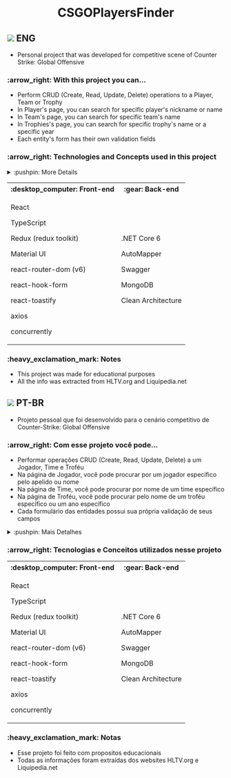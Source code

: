 <h1 style='text-align: center'>CSGOPlayersFinder</h1>

<h2><img src='https://raw.githubusercontent.com/stevenrskelton/flag-icon/master/png/36/country-4x3/us.png'/> ENG</h2>

-   Personal project that was developed for competitive scene of Counter Strike: Global Offensive

<h3>:arrow_right: With this project you can...</h3>

-   Perform CRUD (Create, Read, Update, Delete) operations to a Player, Team or Trophy
-   In Player's page, you can search for specific player's nickname or name
-   In Team's page, you can search for specific team's name
-   In Trophies's page, you can search for specific trophy's name or a specific year
-   Each entity's form has their own validation fields

<h3>:arrow_right: Technologies and Concepts used in this project</h3>

<details>
	<summary>:pushpin: More Details</summary>
	<h5>Front-end</h5>
	<p>:heavy_check_mark: Using TypeScript reduces a lot errors in time execution and gives me a better type checking</p>
	<p>:heavy_check_mark: All state management, for general logic (Players, Teams and Trophies), was made using Redux Toolkit</p>
	<p>:heavy_check_mark: Using Material UI with his pre-built components improving hugely my time development</p>
	<p>:heavy_check_mark: All routes was created using react-router-dom version 6</p>
	<p>:heavy_check_mark: I used axios to communicate front-end and back-end, creating a file that abstract these communication and using it when it's needed</p>
	<h5>Back-end</h5>
	<p>:heavy_check_mark: Used One-To-One, One-To-Many and Many-To-Many relationships using Entity Framework Core 6 and AutoMapper to avoid unnecesssary manual mappings</p>
	<p>:heavy_check_mark: All the logic was built using the Repository Pattern</p>
	<p>:heavy_check_mark: These project was design using the SOLID principles</p>
</details>

<table>
	<tr>
		<th>:desktop_computer: Front-end</th>
		<th>:gear: Back-end</th>
	</tr>
	<tr>
		<td>
			<p>React</p>
			<p>TypeScript</p>
			<p>Redux (redux toolkit)</p>
			<p>Material UI</p>
			<p>react-router-dom (v6)</p>
			<p>react-hook-form</p>
			<p>react-toastify</p>
			<p>axios</p>
			<p>concurrently</p>
		</td>
		<td>
			<p>.NET Core 6</p>
			<p>AutoMapper</p>
			<p>Swagger</p>
			<p>MongoDB</p>
			<p>Clean Architecture</p>
		</td>
	</tr>
</table>

<h3>:heavy_exclamation_mark: Notes</h3>

-   This project was made for educational purposes
-   All the info was extracted from HLTV.org and Liquipedia.net

<h2><img src='https://raw.githubusercontent.com/stevenrskelton/flag-icon/master/png/36/country-4x3/br.png'/> PT-BR</h2>

-   Projeto pessoal que foi desenvolvido para o cenário competitivo de Counter-Strike: Global Offensive

<h3>:arrow_right: Com esse projeto você pode...</h3>

-   Performar operações CRUD (Create, Read, Update, Delete) a um Jogador, Time e Troféu
-   Na página de Jogador, você pode procurar por um jogador específico pelo apelido ou nome
-   Na página de Time, você pode procurar por nome de um time específico
-   Na página de Troféu, você pode procurar pelo nome de um troféu específico ou um ano específico
-   Cada formulário das entidades possui sua própria validação de seus campos

<details>
	<summary>:pushpin: Mais Detalhes</summary>
	<h5>Front-end</h5>
	<p>:heavy_check_mark: Utilizar TypeScript reduziu e muito, os erros em tempo de execução e entregou uma melhor tipagem</p>
	<p>:heavy_check_mark: Todo o gerenciamento de estado, para a lógica mais geral (Jogadores, Times e Troféus), foi feito utilizando Redux Toolkit</p>
	<p>:heavy_check_mark: Utilizar Material UI com seu componentes pré-definidos aumentou imensamente meu tempo de desenvolvimento</p>
	<p>:heavy_check_mark: Todas as rotas foram criados utilizando react-router-dom versão 6</p>
	<p>:heavy_check_mark: Eu utilizei axios para fazer a comunicação do front-end com o back-end, criando um arquivo que abstrai toda essa comunicação e utilizando-o onde fosse necessário</p>
	<h5>Back-end</h5>
	<p>:heavy_check_mark: Eu utilizei os relacionamentos Um-Para-Um, Um-Para-Muitos e Muitos-Para-Muitos usando Entity Framework Core 6 e Automapper para evitar mapeamentos manuais</p>
	<p>:heavy_check_mark: Toda a lógica foi construída usando o Padrão Repositório</p>
	<p>:heavy_check_mark: Esse projeto foi desenhando usando os princípios SOLID</p>
</details>

<h3>:arrow_right: Tecnologias e Conceitos utilizados nesse projeto</h3>

<table>
	<tr>
		<th>:desktop_computer: Front-end</th>
		<th>:gear: Back-end</th>
	</tr>
	<tr>
		<td>
			<p>React</p>
			<p>TypeScript</p>
			<p>Redux (redux toolkit)</p>
			<p>Material UI</p>
			<p>react-router-dom (v6)</p>
			<p>react-hook-form</p>
			<p>react-toastify</p>
			<p>axios</p>
			<p>concurrently</p>
		</td>
		<td>
			<p>.NET Core 6</p>
			<p>AutoMapper</p>
			<p>Swagger</p>
			<p>MongoDB</p>
			<p>Clean Architecture</p>
		</td>
	</tr>
</table>

<h3>:heavy_exclamation_mark: Notas</h3>

-   Esse projeto foi feito com propositos educacionais
-   Todas as informações foram extraídas dos websites HLTV.org e Liquipedia.net
